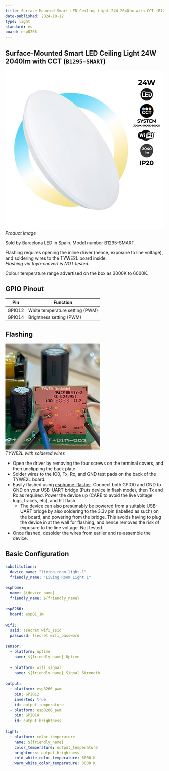 ```yaml
---
title: Surface-Mounted Smart LED Ceiling Light 24W 2040lm with CCT (B1295-SMART)
date-published: 2024-10-12
type: light
standard: es
board: esp8266
---
```


## Surface-Mounted Smart LED Ceiling Light 24W 2040lm with CCT (`B1295-SMART`)
![Product Image](smart-cct-wifi-surface-mounted-led-ceiling-light-24w-ip20.jpg)<br />
*Product Image*

Sold by Barcelona LED in Spain. Model number B1295-SMART.

Flashing requires opening the inline driver (hence, exposure to line voltage), and soldering wires to the TYWE2L board inside.<br />
*Flashing via tuya-convert is NOT tested.*

Colour temperature range advertised on the box as 3000K to 6000K.

## GPIO Pinout

| Pin    | Function                        |
| ------ | ------------------------------- |
| GPIO12 | White temperature setting (PWM) |
| GPIO14 | Brightness setting (PWM)        |

## Flashing
<img src="TYWE2L-backside-flash.jpg" alt="TYWE2L with soldered wires" width="300"/><br />
*TYWE2L with soldered wires*

- Open the driver by removing the four screws on the terminal covers, and then unclipping the back plate
- Solder wires to the IO0, Tx, Rx, and GND test pads on the back of the TYWE2L board.
- Easily flashed using [esphome-flasher](https://github.com/esphome/esphome-flasher). Connect both GPIO0 and GND to GND on your USB-UART bridge (Puts device in flash mode), then Tx and Rx as required. Power the device up (CARE to avoid the live voltage lugs, traces, etc), and hit flash.
  - The device can also presumably be powered from a suitable USB-UART bridge by also soldering to the 3.3v pin (labelled as such) on the board, and powering from the bridge. This avoids having to plug the device in at the wall for flashing, and hence removes the risk of exposure to the line voltage. Not tested.
- Once flashed, desolder the wires from earlier and re-assemble the device.

## Basic Configuration

```yaml
substitutions:
  device_name: "living-room-light-1"
  friendly_name: "Living Room Light 1"

esphome:
  name: ${device_name}
  friendly_name: ${friendly_name}

esp8266:
  board: esp01_1m

wifi:
  ssid: !secret wifi_ssid
  password: !secret wifi_password

sensor:
  - platform: uptime
    name: ${friendly_name} Uptime

  - platform: wifi_signal
    name: ${friendly_name} Signal Strength

output:
  - platform: esp8266_pwm
    pin: GPIO12
    inverted: true
    id: output_temperature
  - platform: esp8266_pwm
    pin: GPIO14
    id: output_brightness

light:
  - platform: color_temperature
    name: ${friendly_name}
    color_temperature: output_temperature
    brightness: output_brightness
    cold_white_color_temperature: 6000 K
    warm_white_color_temperature: 3000 K
```
